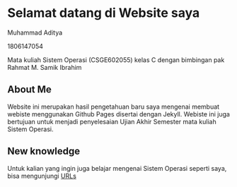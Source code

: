 # Selamat datang di Website saya
 Muhammad Aditya

 1806147054

 Mata kuliah Sistem Operasi (CSGE602055) kelas C dengan bimbingan pak Rahmat M. Samik Ibrahim

## About Me

Website ini merupakan hasil pengetahuan baru saya mengenai membuat webiste menggunakan Github Pages disertai dengan Jekyll.
Webiste ini juga bertujuan untuk menjadi penyelesaian Ujian Akhir Semester mata kuliah Sistem Operasi.

## New knowledge
Untuk kalian yang ingin juga belajar mengenai Sistem Operasi seperti saya, bisa mengunjungi [URLs](url.md)
